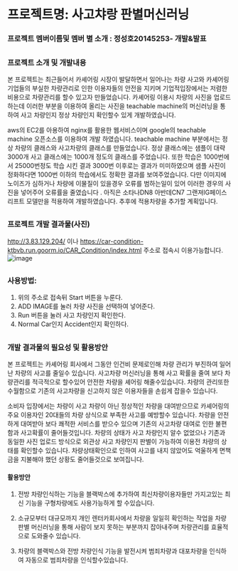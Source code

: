 
# 프로젝트명: 사고챠랑 판별머신러닝  

### 프로젝트 멤버이름및 멤버 별 소개 : 정성호20145253- 개발&발표  
##



### 프로젝트 소개 및 개발내용

본 프로젝트는 최근들어서 카셰어링 시장이 발달하면서 일어나는 차량 사고와 카셰어링 기업들의 부실한 차량관리로 인한 이용자들의 안전을 지키며 기업적입장에서는 저렴한 비용으로 차량관리를 할수 있고자 만들었습니다. 카셰어링 이용시 차량의 사진을 업로드 하는데 이러한 부분을 이용하여 올리는 사진을 teachable machine의 머신러닝을 통하여 사고 차량인지 정상 차량인지 확인할수 있게 개발하였습니다. 

aws의 EC2를 아용하여 nginx를 활용한 웹서비스이며 google의 teachable machine 오픈소스를 이용하여 개발 하였습니다.
teachable machine 부분에서는 정상 차량의 클래스와 사고차량의 클래스를 만들었습니다.
정상 클래스에는 샘플이 대략3000개 사고 클래스에는 1000개 정도의 클래스를 주었습니다.
또한 학습은 1000번에서 25000번정도 학습 시킨 결과 3000번 이후로는 결과가 미미하였으며 샘플 사진이 정화하다면 1000번 이하의 학습에서도 정확한 결과를 보여주었습니다.
다만 이미지에 노이즈가 심하거나 차량에 이물질이 있을경우 오류를 범하는일이 있어 이러한 경우의 사진을 넣어주어 오류률을 줄였습니다 . 
아직은 소타나DN8 아반데CN7 그랜져IG페이스리프트 모델만을 적용하여 개발하였습니다. 추후에 적용차량을 추가할 계획입니다.

##

### 프로젝트 개발 결과물(사진)
http://3.83.129.204/  이나 https://car-condition-ktbvb.run.goorm.io/CAR_Condition/index.html  주소로 접속시 이용가능합니다.
![image](https://user-images.githubusercontent.com/45085480/144899379-b588cc20-30a4-402e-8523-23994ffc3ad5.png)

##
### 사용방법:
1. 위의 주소로 접속뒤 Start 버튼을 누룬다.
2. ADD IMAGE를 눌러 차량 사진을 선택하여 넣어준다.
3. Run 버튼을 눌러 사고 차량인지 확인한다.
4. Normal Car인지 Accident인지 확인하다.  
 
 ##
 
 ### 개발 결과물의 필요성 및 활용방안
 
 본 프로젝트는 카셰어링 회사에서 그동안 인건비 문제로인해 차량 관리가 부진하여 일어난 차량의 사고를 줄일수 있습니다. 
 사고차량 머신러닝을 통해 사고 확률을 줄여 보다 차량관리를 적극적으로 할수있어 안전한 차량을 셰어링 해줄수있습니다.
 차량의 관리또한 수월함으로 기존의 사고차량을 신고하지 않은 이용자들을 손쉽게 잡을수 있습니다.
 
 소비자 입장에서는 차량이 사고 차량이 아닌 정상적인 차량을 대여받으므로 카셰어링의 주요 이용자인 20대들의 차량 상식으로 부족한 사고를 예방할수 있습니다.
 차량을 안전하게 대여받아 보다 쾌적한 서비스를 받으수 있으며 기존의 사고차량 대여로 인한 불편함과 사고확률이 줄어들것입니다.
 차량의 상태가 사고 차량인지 알수 없었으나 기존과 동일한 사진 업로드 방식으로 외관상 사고 차량인지 판별이 가능하여 이용전 차량의 상태를 확인할수 있습니다.
 차량상태확인으로 인하여 사고를 내지 않았어도 억울하게 면책금을 지불해야 했던 상황도 줄어들것으로 보여집니다.
 
 #### 활용방안
 
 1. 전방 차량인식하는 기능을 블랙박스에 추가하여 최신차량이용자들만 가지고있는 최신 기능을 구형차량에도 사용가능하게 할 수있습니다.
 
 2. 소규모부터 대규모까지 개인 렌터카회사에서 차량을 일일히 확인하는 작업을 차량판별 머신러닝을 통해 사람이 보지 못하는 부분까지 잡아내주며 차량관리를 효율적으로 도와줄수 있습니다.
 
 3. 차량의 블랙박스와 전방 차량인식 기능을 발전시켜 범죄차량과 대포차량을 인식하여 자동으로 범죄차량을 인식할수있습니다.

